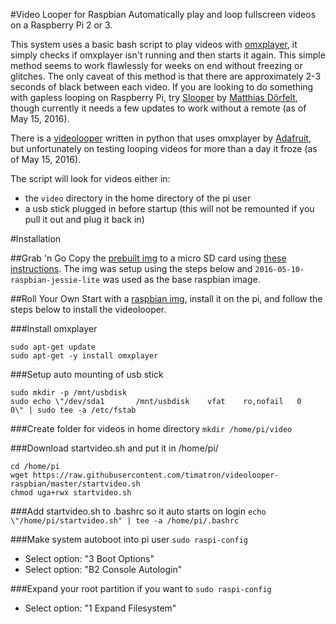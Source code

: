 #Video Looper for Raspbian
Automatically play and loop fullscreen videos on a Raspberry Pi 2 or 3.

This system uses a basic bash script to play videos with [omxplayer](http://elinux.org/Omxplayer), it simply checks if omxplayer isn't running and then starts it again. This simple method seems to work flawlessly for weeks on end without freezing or glitches. The only caveat of this method is that there are approximately 2-3 seconds of black between each video. If you are looking to do something with gapless looping on Raspberry Pi, try [Slooper](https://github.com/mokafolio/Slooper) by [Matthias Dörfelt](http://www.mokafolio.de/), though currently it needs a few updates to work without a remote (as of May 15, 2016).

There is a [videolooper](https://github.com/adafruit/pi_video_looper) written in python that uses omxplayer by [Adafruit](http://www.adafruit.com), but unfortunately on testing looping videos for more than a day it froze (as of May 15, 2016).

The script will look for videos either in:
* the `video` directory in the home directory of the pi user
* a usb stick plugged in before startup (this will not be remounted if you pull it out and plug it back in)

#Installation

##Grab 'n Go
Copy the [prebuilt img](http://timschwartz.org/downloads/2016-05-10-raspbian-jessie-lite-video-looper.img.zip) to a micro SD card using [these instructions](https://www.raspberrypi.org/documentation/installation/installing-images/). The img was setup using the steps below and `2016-05-10-raspbian-jessie-lite` was used as the base raspbian image.

##Roll Your Own
Start with a [raspbian img](https://www.raspberrypi.org/downloads/raspbian/), install it on the pi, and follow the steps below to install the videolooper.

###Install omxplayer
```
sudo apt-get update
sudo apt-get -y install omxplayer
```

###Setup auto mounting of usb stick
```
sudo mkdir -p /mnt/usbdisk
sudo echo \"/dev/sda1		/mnt/usbdisk	vfat	ro,nofail	0	0\" | sudo tee -a /etc/fstab
```

###Create folder for videos in home directory
`mkdir /home/pi/video`

###Download startvideo.sh and put it in /home/pi/
```
cd /home/pi
wget https://raw.githubusercontent.com/timatron/videolooper-raspbian/master/startvideo.sh
chmod uga+rwx startvideo.sh
```

###Add startvideo.sh to .bashrc so it auto starts on login
`echo \"/home/pi/startvideo.sh" | tee -a /home/pi/.bashrc`

###Make system autoboot into pi user
`sudo raspi-config`
* Select option: "3 Boot Options"
* Select option: "B2 Console Autologin"

###Expand your root partition if you want to
`sudo raspi-config`
* Select option: "1 Expand Filesystem"
